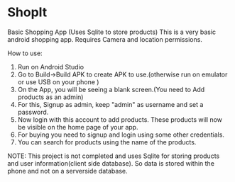 # ShopIt
Basic Shopping App (Uses Sqlite to store products)
This is a very basic android shopping app. Requires Camera and location permissions.

How to use:
1. Run on Android Studio
2. Go to Build->Build APK to create APK to use.(otherwise run on emulator or use USB on your phone )
3. On the App, you will be seeing a blank screen.(You need to Add products as an admin)
4. For this, Signup as admin, keep "admin" as username and set a password.
5. Now login with this account to add products. These products will now be visible on the home page of your app.
6. For buying you need to signup and login using some other credentials.
7. You can search for products using the name of the products.



NOTE: This project is not completed and uses Sqlite for storing products and user information(client side database). So data is stored within the phone and not on a serverside database. 
